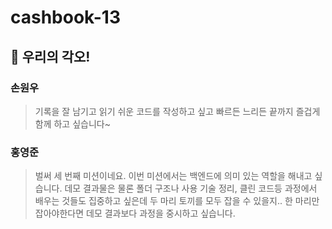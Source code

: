 # cashbook-13

## 💪 우리의 각오!

### 손원우

> 기록을 잘 남기고 읽기 쉬운 코드를 작성하고 싶고 빠르든 느리든 끝까지 즐겁게 함께 하고 싶습니다~

### 홍영준

> 벌써 세 번째 미션이네요. 이번 미션에서는 백엔드에 의미 있는 역할을 해내고 싶습니다. 데모 결과물은 물론 폴더 구조나 사용 기술 정리, 클린 코드등 과정에서 배우는 것들도 집중하고 싶은데 두 마리 토끼를 모두 잡을 수 있을지.. 한 마리만 잡아야한다면 데모 결과보다 과정을 중시하고 싶습니다.
